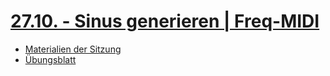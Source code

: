 # [27.10. - Sinus generieren | Freq-MIDI](CMF/01_sinetone_midi/)

- [Materialien der Sitzung](sinetone_freqtomidi.ipynb)
- [Übungsblatt](uebungsaufgabe_melodie_fmod.ipynb)